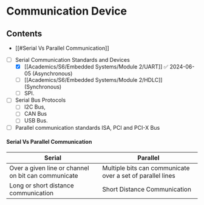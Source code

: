# Communication Device


## Contents
- [[#Serial Vs Parallel Communication]]
- [ ] Serial Communication Standards and Devices 
	- [x] [[Academics/S6/Embedded Systems/Module 2/UART]] ✅ 2024-06-05 (Asynchronous)
	- [ ] [[Academics/S6/Embedded Systems/Module 2/HDLC]] (Synchronous)
	- [ ] SPI.
- [ ] Serial Bus Protocols 
	- [ ] I2C Bus,
	- [ ] CAN Bus 
	- [ ] USB Bus.
- [ ] Parallel communication standards ISA, PCI and PCI-X Bus

#### Serial Vs Parallel Communication

| Serial                                              | Parallel                                                       |
| --------------------------------------------------- | -------------------------------------------------------------- |
| Over a given line or channel on bit can communicate | Multiple bits can communicate over a set of parallel lines<br> |
| Long or short distance communication                | Short Distance Communication                                   |

